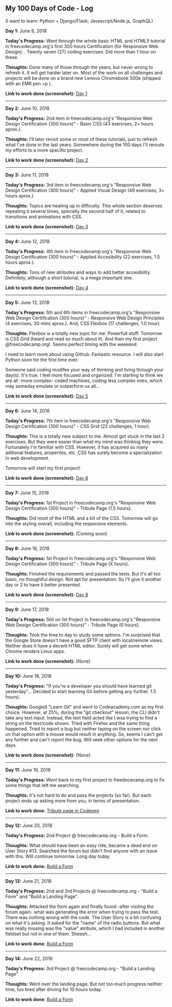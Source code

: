 ## My 100 Days of Code - Log
(I want to learn: Python + Django/Flask; Javascript/Node.js, GraphQL)
<br>

**Day 1:** June 9, 2018

**Today's Progress:** Went through the whole basic HTML and HTML5 tutorial in freecodecamp.org's first 300 hours Certification (for Responsive Web Design): . Twenty seven (27) coding exercises. Did more than 1 hour on these.

**Thoughts:** Done many of those through the years, but never wrong to refresh it. It will get harder later on. Most of the work on all challenges and projects will be done on a brand new Lenovo Chromebook 500e (shipped with an EMR pen =p ).

**Link to work done  (screenshot):** [Day 1](https://drive.google.com/file/d/1niuqQ6_6MrJPm0OxvCC1xeqHx450Y6ko/view?usp=sharing)

<hr>

**Day 2:** June 10, 2018

**Today's Progress:** 2nd item in freecodecamp.org's "Responsive Web Design Certification (300 hours)" - Basic CSS (43 exercises, 2+ hours aprox.).

**Thoughts:** I'll later revisit some or most of these tutorials, just to refresh what I've done in the last years. Somewhere during the 100 days I'll reroute my efforts to a more specific project. 

**Link to work done  (screenshot):** [Day 2](https://drive.google.com/file/d/1U5-gsCL8m1AWpVqzQDvzb0PQVOaC-Fhl/view?usp=sharing)

<hr>

**Day 3:** June 11, 2018

**Today's Progress:** 3rd item in freecodecamp.org's "Responsive Web Design Certification (300 hours)"  - Applied Visual Design (49 exercises, 3+ hours aprox.)

**Thoughts:** Topics are heating up in difficulty. This whole section deserves repeating it several times, specially the second half of it, related to transitions and animations with CSS. 

**Link to work done (screenshot):** [Day 3](https://drive.google.com/file/d/1RFwzOVsz6-8Ghm3GN8y_Sb_YG2Jz6uXU/view?usp=sharing)

<hr>

**Day 4:** June 12, 2018

**Today's Progress:** 4th item in freecodecamp.org's "Responsive Web Design Certification (300 hours)"  - Applied Accesibility (22 exercises, 1.5 hours aprox.).

**Thoughts:** Tons of new atributes and ways to add better accesibility. Definitely, although a short tutorial, is a mega important one. 

**Link to work done (screenshot):** [Day 4](https://drive.google.com/file/d/1NN45ytSe9Vv1d3KSs7shBE0kQcIgX9sW/view?usp=sharing)

<hr>

**Day 5:** June 13, 2018

**Today's Progress:** 5th and 6th items in freecodecamp.org's "Responsive Web Design Certification (300 hours)"  - Responsive Web Design Principles (4 exercises,  30 mins aprox.). And, CSS Flexbox (17 challenges, 1.0 hour).

**Thoughts:** Flexbox is a totally new topic for me. Powerfull stuff. Tomorrow is CSS Grid (heard and read so much about it). And then my first project @freecodecamp.org!. Seems perfect timing with the weekend. 

I need to learn more about using Github. Fantastic resource. I will also start Python soon for the first time ever.

Someone said coding modifes your way of thinking and living through your day(s). It's true. I feel more focused and organized. I'm starting to think we are all -more complex- coded machines, coding less complex ones, which may someday emulate or outperform us all... 

**Link to work done  (screenshot):** [Day 5](https://drive.google.com/file/d/1XJ8llOzK7KXyaku4rzqAeAKkBaEzxbFm/view?usp=sharing)

<hr>

**Day 6:** June 14, 2018

**Today's Progress:** 7th item in freecodecamp.org's "Responsive Web Design Certification (300 hours)"  - CSS Grid (22 challenges, 1 hour).

**Thoughts:** This is a totally new subject to me. Almost got stuck in the last 2 exercises. But they were easier than what my mind was thinking they were. Fortunately I'm familiar with CSS. However, it has acquired so many aditional features, properties, etc. CSS has surely become a specialization in web development.

Tomorrow will start my first project!

**Link to work done  (screenshot):** [Day 6](https://drive.google.com/file/d/10iJJsIVS9fjQMwxuqZMB8wGp2GSiGMvV/view?usp=sharing)

<hr>

**Day 7:** June 15, 2018

**Today's Progress:** 1st Project in freecodecamp.org's "Responsive Web Design Certification (300 hours)" - Tribute Page (1.5 hours).

**Thoughts:** Did most of the HTML and a bit of the CSS. Tomorrow will go into the styling overall, including the responsive elements.

**Link to work done  (screenshot):** (Coming soon)

<hr>

**Day 8:** June 16, 2018

**Today's Progress:** 1st Project in freecodecamp.org's "Responsive Web Design Certification (300 hours)" - Tribute Page (X hours).

**Thoughts:**  Finished the requirements and passed the tests. But it's all too basic, no thoughtful design. Not apt for presentation. So I'll give it another day or 2 to have it better presented. 

**Link to work done  (screenshot):** [Day 8](https://codepen.io/luiscoll55/pen/qKPJZj)

<hr>

**Day 9:** June 17, 2018

**Today's Progress:** Still on 1st Project in freecodecamp.org's "Responsive Web Design Certification (300 hours)" - Tribute Page (0 hours).

**Thoughts:**  Took the time to day to study some options. I'm surprised that the Google Store doesn't have a good SFTP client with local/remote views. Neither does it have a decent HTML editor. Surely will get some when Chrome renders Linux apps.

**Link to work done  (screenshot):** (None)

<hr>

**Day 10:** June 18, 2018

**Today's Progress:** "If you're a developer you should have learned git yesterday"... Decided to start learning Git before getting any further. 1.5 hours).

**Thoughts:**  Googled "Learn Git" and went to Codeacademy.com as my first choice. However, at 25%, during the "git checkout" lesson, the CLI didn't take any text input. Instead, the text field acted like I wsa trying to find a string on the text/code shown. Tried with Firefox and the same thing happened. Tried to report a bug but neither taping on the screen nor click on that option with a mouse would result in anything. So, seems I can't get any further and can't report the bug. Will seek other options for the next days.

**Link to work done  (screenshot):** (None)


<hr>

**Day 11:** June 19, 2018

**Today's Progress:** Went back to my first project in freedocecamp.org to fix some things that left me searching.

**Thoughts:**  It's not hard to do and pass the projects (so far). But each project ends up asking more from you, in terms of presentation.

**Link to work done:** [Tribute page in Codepen](https://codepen.io/luiscoll55/pen/qKPJZj)

<hr>

**Day 12:** June 20, 2018

**Today's Progress:** 2nd Project @ freecodecamp.org - Build a Form.

**Thoughts:**  What should have been an easy ride, became a dead end on User Story #13. Searched the forum but didn't find anyone with an issue with this. Will continue tomorrow. Long day today.

**Link to work done:** [Build a Form](https://codepen.io/luiscoll55/pen/MXQoJK)

<hr>

**Day 13:** June 21, 2018

**Today's Progress:** 2nd and 3rd Projects @ freecodecamp.org - "Build a Form" and "Build a Landing Page".

**Thoughts:**  Attacked the form again and finally found -after visiting the forum again- what was generating the error when trying to pass the test. There was nothing wrong with the code. The User Story is a bit confusing on what it's asking. It asked for the "name" of the radio buttons. But what was really missing was the "value" atribute, which I had included in another fieldset but not in one of them. Sheesh...

**Link to work done:** [Build a Form](https://codepen.io/luiscoll55/pen/MXQoJK)

<hr>

**Day 14:** June 22, 2018

**Today's Progress:** 3rd Project @ freecodecamp.org - "Build a Landing Page".

**Thoughts:**  Went over the landing page. But not too much progress neither time, too tired after driving for 10 hours today.

**Link to work done:** [Build a Form](https://codepen.io/luiscoll55/pen/MXQoJK)




